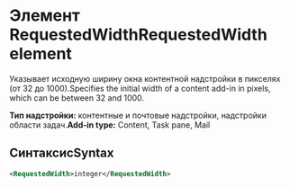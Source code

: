 # <a name="requestedwidth-element"></a><span data-ttu-id="a6f68-101">Элемент RequestedWidth</span><span class="sxs-lookup"><span data-stu-id="a6f68-101">RequestedWidth element</span></span>

<span data-ttu-id="a6f68-102">Указывает исходную ширину окна контентной надстройки в пикселях (от 32 до 1000).</span><span class="sxs-lookup"><span data-stu-id="a6f68-102">Specifies the initial width of a content add-in in pixels, which can be between 32 and 1000.</span></span>

<span data-ttu-id="a6f68-103">**Тип надстройки:** контентные и почтовые надстройки, надстройки области задач.</span><span class="sxs-lookup"><span data-stu-id="a6f68-103">**Add-in type:** Content, Task pane, Mail</span></span>

## <a name="syntax"></a><span data-ttu-id="a6f68-104">Синтаксис</span><span class="sxs-lookup"><span data-stu-id="a6f68-104">Syntax</span></span>

```XML
<RequestedWidth>integer</RequestedWidth>
```

